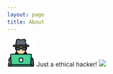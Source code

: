 ```yaml
---
layout: page
title: About
---
```



![](/assets/hacker.png) Just a ethical hacker!
![](https://rodrigosilvaluz4.github.io/)
